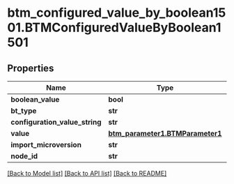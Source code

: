# btm_configured_value_by_boolean1501.BTMConfiguredValueByBoolean1501

## Properties
Name | Type | Description | Notes
------------ | ------------- | ------------- | -------------
**boolean_value** | **bool** |  | [optional] 
**bt_type** | **str** |  | [optional] 
**configuration_value_string** | **str** |  | [optional] 
**value** | [**btm_parameter1.BTMParameter1**](BTMParameter1.md) |  | [optional] 
**import_microversion** | **str** |  | [optional] 
**node_id** | **str** |  | [optional] 

[[Back to Model list]](../README.md#documentation-for-models) [[Back to API list]](../README.md#documentation-for-api-endpoints) [[Back to README]](../README.md)


